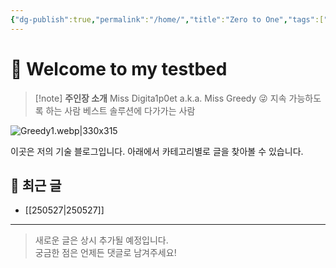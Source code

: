 ```yaml
---
{"dg-publish":true,"permalink":"/home/","title":"Zero to One","tags":["gardenEntry"],"dgShowLocalGraph":true,"dgShowFileTree":true,"dgEnableSearch":true,"dgShowToc":true,"created":"2025-05-27T13:25:46.129+09:00","updated":"2025-05-27T22:32:14.866+09:00"}
---
```


# 👋 Welcome to my testbed

> [!note] **주인장 소개**
> Miss Digita1p0et a.k.a. Miss Greedy 😜
> 지속 가능하도록 하는 사람
> 베스트 솔루션에 다가가는 사람

![Greedy1.webp|330x315](/img/user/Greedy1.webp)

이곳은 저의 기술 블로그입니다.
아래에서 카테고리별로 글을 찾아볼 수 있습니다.


## 📂 최근 글

- [[250527\|250527]]
---

> 새로운 글은 상시 추가될 예정입니다.  
> 궁금한 점은 언제든 댓글로 남겨주세요!
